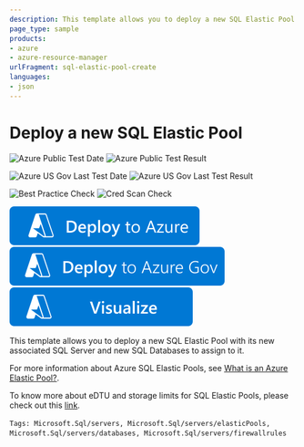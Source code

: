```yaml
---
description: This template allows you to deploy a new SQL Elastic Pool with its new associated SQL Server and new SQL Databases to assign to it.
page_type: sample
products:
- azure
- azure-resource-manager
urlFragment: sql-elastic-pool-create
languages:
- json
---
```

# Deploy a new SQL Elastic Pool

![Azure Public Test Date](https://azurequickstartsservice.blob.core.windows.net/badges/quickstarts/microsoft.sql/sql-elastic-pool-create/PublicLastTestDate.svg)
![Azure Public Test Result](https://azurequickstartsservice.blob.core.windows.net/badges/quickstarts/microsoft.sql/sql-elastic-pool-create/PublicDeployment.svg)

![Azure US Gov Last Test Date](https://azurequickstartsservice.blob.core.windows.net/badges/quickstarts/microsoft.sql/sql-elastic-pool-create/FairfaxLastTestDate.svg)
![Azure US Gov Last Test Result](https://azurequickstartsservice.blob.core.windows.net/badges/quickstarts/microsoft.sql/sql-elastic-pool-create/FairfaxDeployment.svg)

![Best Practice Check](https://azurequickstartsservice.blob.core.windows.net/badges/quickstarts/microsoft.sql/sql-elastic-pool-create/BestPracticeResult.svg)
![Cred Scan Check](https://azurequickstartsservice.blob.core.windows.net/badges/quickstarts/microsoft.sql/sql-elastic-pool-create/CredScanResult.svg)

[![Deploy To Azure](https://raw.githubusercontent.com/Azure/azure-quickstart-templates/master/1-CONTRIBUTION-GUIDE/images/deploytoazure.svg?sanitize=true)](https://portal.azure.com/#create/Microsoft.Template/uri/https%3A%2F%2Fraw.githubusercontent.com%2FAzure%2Fazure-quickstart-templates%2Fmaster%2Fquickstarts%2Fmicrosoft.sql%2Fsql-elastic-pool-create%2Fazuredeploy.json)
[![Deploy To Azure US Gov](https://raw.githubusercontent.com/Azure/azure-quickstart-templates/master/1-CONTRIBUTION-GUIDE/images/deploytoazuregov.svg?sanitize=true)](https://portal.azure.us/#create/Microsoft.Template/uri/https%3A%2F%2Fraw.githubusercontent.com%2FAzure%2Fazure-quickstart-templates%2Fmaster%2Fquickstarts%2Fmicrosoft.sql%2Fsql-elastic-pool-create%2Fazuredeploy.json)
[![Visualize](https://raw.githubusercontent.com/Azure/azure-quickstart-templates/master/1-CONTRIBUTION-GUIDE/images/visualizebutton.svg?sanitize=true)](http://armviz.io/#/?load=https%3A%2F%2Fraw.githubusercontent.com%2FAzure%2Fazure-quickstart-templates%2Fmaster%2Fquickstarts%2Fmicrosoft.sql%2Fsql-elastic-pool-create%2Fazuredeploy.json)

This template allows you to deploy a new SQL Elastic Pool with its new associated SQL Server and new SQL Databases to assign to it.

For more information about Azure SQL Elastic Pools, see [What is an Azure Elastic Pool?](https://learn.microsoft.com/azure/sql-database/sql-database-elastic-pool).

To know more about eDTU and storage limits for SQL Elastic Pools, please check out this [link](https://learn.microsoft.com/azure/sql-database/sql-database-elastic-pool#edtu-and-storage-limits-for-elastic-pools).

`Tags: Microsoft.Sql/servers, Microsoft.Sql/servers/elasticPools, Microsoft.Sql/servers/databases, Microsoft.Sql/servers/firewallrules`

